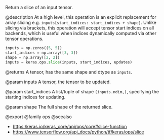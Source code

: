 Return a slice of an input tensor.

@description
At a high level, this operation is an explicit replacement for array slicing
e.g. `inputs[start_indices: start_indices + shape]`.
Unlike slicing via brackets, this operation will accept tensor start
indices on all backends, which is useful when indices dynamically computed
via other tensor operations.

```python
inputs = np.zeros((5, 5))
start_indices = np.array([3, 3])
shape = np.array([2, 2])
inputs = keras.ops.slice(inputs, start_indices, updates)
```

@returns
    A tensor, has the same shape and dtype as `inputs`.

@param inputs
A tensor, the tensor to be updated.

@param start_indices
A list/tuple of shape `(inputs.ndim,)`, specifying
the starting indices for updating.

@param shape
The full shape of the returned slice.

@export
@family ops
@seealso
+ <https:/keras.io/keras_core/api/ops/core#slice-function>
+ <https://www.tensorflow.org/api_docs/python/tf/keras/ops/slice>

